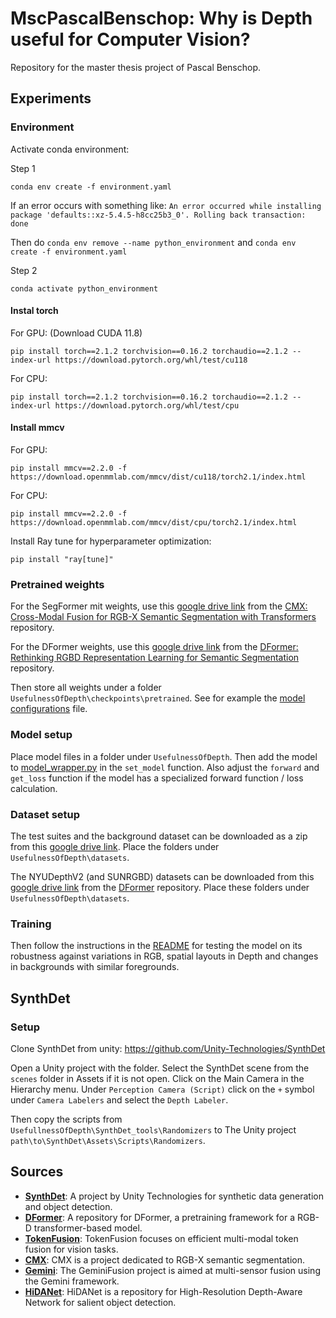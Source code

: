 # MscPascalBenschop: Why is Depth useful for Computer Vision?

Repository for the master thesis project of Pascal Benschop. 



## Experiments

### Environment
Activate conda environment:

Step 1
```
conda env create -f environment.yaml
```
If an error occurs with something like: `An error occurred while installing package 'defaults::xz-5.4.5-h8cc25b3_0'.
Rolling back transaction: done`

Then do `conda env remove --name python_environment` and `conda env create -f environment.yaml`

Step 2
```
conda activate python_environment
```
#### Instal torch

For GPU: (Download CUDA 11.8)
```
pip install torch==2.1.2 torchvision==0.16.2 torchaudio==2.1.2 --index-url https://download.pytorch.org/whl/test/cu118
```
For CPU:
```
pip install torch==2.1.2 torchvision==0.16.2 torchaudio==2.1.2 --index-url https://download.pytorch.org/whl/test/cpu
```

#### Install mmcv

For GPU:
```
pip install mmcv==2.2.0 -f https://download.openmmlab.com/mmcv/dist/cu118/torch2.1/index.html
```
For CPU:
```
pip install mmcv==2.2.0 -f https://download.openmmlab.com/mmcv/dist/cpu/torch2.1/index.html
```

Install Ray tune for hyperparameter optimization:
```
pip install "ray[tune]"
```


### Pretrained weights
For the SegFormer mit weights, use this [google drive link](https://drive.google.com/drive/folders/10XgSW8f7ghRs9fJ0dE-EV8G2E_guVsT5?usp=sharing) from the [CMX: Cross-Modal Fusion for RGB-X Semantic Segmentation with Transformers](https://github.com/huaaaliu/RGBX_Semantic_Segmentation) repository.

For the DFormer weights, use this [google drive link](https://drive.google.com/drive/folders/1YuW7qUtnguUFkhC-sfqGySrerjK0rZJX?usp=sharing) from the [DFormer: Rethinking RGBD Representation Learning for Semantic Segmentation](https://github.com/VCIP-RGBD/DFormer) repository.

Then store all weights under a folder `UsefulnessOfDepth\checkpoints\pretrained`. See for example the [model configurations](code\UsefullnessOfDepth\configs\model_configurations.json) file.

### Model setup
Place model files in a folder under `UsefulnessOfDepth`.
Then add the model to [model_wrapper.py](code\UsefullnessOfDepth\utils\model_wrapper.py) in the `set_model` function. Also adjust the `forward` and `get_loss` function if the model has a specialized forward function / loss calculation.

### Dataset setup

The test suites and the background dataset can be downloaded as a zip from this [google drive link](https://drive.google.com/file/d/1PxgtCENRhFFNqKPtmzWrFyxlclGmmGw9/view?usp=drive_link). Place the folders under `UsefulnessOfDepth\datasets`.

The NYUDepthV2 (and SUNRGBD) datasets can be downloaded from this [google drive link](https://drive.google.com/drive/folders/1RIa9t7Wi4krq0YcgjR3EWBxWWJedrYUl) from the [DFormer](https://github.com/VCIP-RGBD/DFormer) repository. Place these folders under `UsefulnessOfDepth\datasets`.

### Training

Then follow the instructions in the [README](code\UsefullnessOfDepth\test_cases\README.md) for testing the model on its robustness against variations in RGB, spatial layouts in Depth and changes in backgrounds with similar foregrounds.

## SynthDet

### Setup

Clone SynthDet from unity: https://github.com/Unity-Technologies/SynthDet

Open a Unity project with the folder. 
Select the SynthDet scene from the `scenes` folder in Assets if it is not open.
Click on the Main Camera in the Hierarchy menu. Under `Perception Camera (Script)` click on the `+` symbol under `Camera Labelers` and select the `Depth Labeler`.

Then copy the scripts from `UsefullnessOfDepth\SynthDet_tools\Randomizers` to The Unity project `path\to\SynthDet\Assets\Scripts\Randomizers`.



## Sources

- **[SynthDet](https://github.com/Unity-Technologies/SynthDet)**: A project by Unity Technologies for synthetic data generation and object detection.
- **[DFormer](https://github.com/VCIP-RGBD/DFormer)**: A repository for DFormer, a pretraining framework for a RGB-D transformer-based model.
- **[TokenFusion](https://github.com/yikaiw/TokenFusion)**: TokenFusion focuses on efficient multi-modal token fusion for vision tasks.
- **[CMX](https://github.com/huaaaliu/RGBX_Semantic_Segmentation)**: CMX is a project dedicated to RGB-X semantic segmentation.
- **[Gemini](https://github.com/JiaDingCN/GeminiFusion/tree/main)**: The GeminiFusion project is aimed at multi-sensor fusion using the Gemini framework.
- **[HiDANet](https://github.com/Zongwei97/HIDANet/tree/main)**: HiDANet is a repository for High-Resolution Depth-Aware Network for salient object detection.



